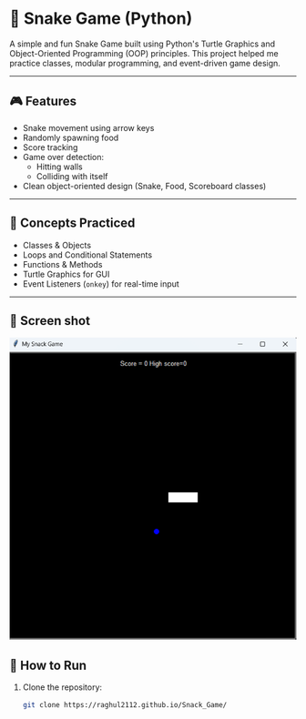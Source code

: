 # 🐍 Snake Game (Python)

A simple and fun Snake Game built using Python's Turtle Graphics and Object-Oriented Programming (OOP) principles. This project helped me practice classes, modular programming, and event-driven game design.

---

## 🎮 Features
- Snake movement using arrow keys
- Randomly spawning food
- Score tracking
- Game over detection:
  - Hitting walls
  - Colliding with itself
- Clean object-oriented design (Snake, Food, Scoreboard classes)

---

## 🧠 Concepts Practiced
- Classes & Objects
- Loops and Conditional Statements
- Functions & Methods
- Turtle Graphics for GUI
- Event Listeners (`onkey`) for real-time input

---
## 📸 Screen shot

![alt text](img.png)
## 🚀 How to Run
1. Clone the repository:
   ```bash
   git clone https://raghul2112.github.io/Snack_Game/

